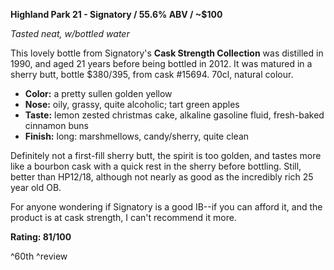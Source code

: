 **Highland Park 21 - Signatory / 55.6% ABV / ~$100**

*Tasted neat, w/bottled water*

This lovely bottle from Signatory's **Cask Strength Collection** was distilled in 1990, and aged 21 years before being bottled in 2012.  It was matured in a sherry butt, bottle $380/395, from cask #15694.  70cl, natural colour.

* **Color:** a pretty sullen golden yellow
* **Nose:** oily, grassy, quite alcoholic; tart green apples
* **Taste:** lemon zested christmas cake, alkaline gasoline fluid, fresh-baked cinnamon buns
* **Finish:** long: marshmellows, candy/sherry, quite clean

Definitely not a first-fill sherry butt, the spirit is too golden, and tastes more like a bourbon cask with a quick rest in the sherry before bottling.  Still, better than HP12/18, although not nearly as good as the incredibly rich 25 year old OB.

For anyone wondering if Signatory is a good IB--if you can afford it, and the product is at cask strength, I can't recommend it more.

**Rating: 81/100**

^60th ^review